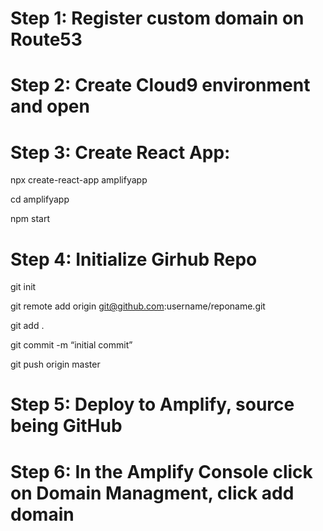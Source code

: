# Step 1: Register custom domain on Route53

# Step 2: Create Cloud9 environment and open

# Step 3: Create React App:

npx create-react-app amplifyapp

cd amplifyapp

npm start

# Step 4: Initialize Girhub Repo

git init

git remote add origin git@github.com:username/reponame.git

git add .

git commit -m “initial commit”

git push origin master


# Step 5: Deploy to Amplify, source being GitHub

# Step 6: In the Amplify Console click on Domain Managment, click add domain


